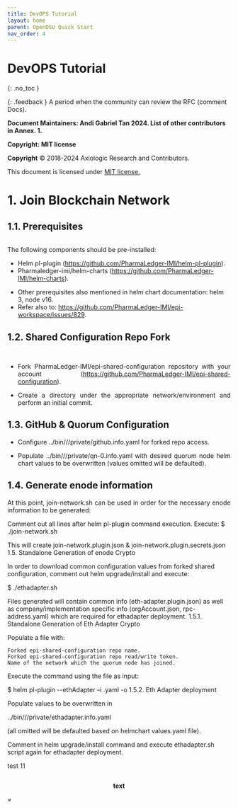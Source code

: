 ```yaml
---
title: DevOPS Tutorial 
layout: home
parent: OpenDSU Quick Start
nav_order: 4
---
```



# DevOPS Tutorial
{: .no_toc }

{: .feedback }
A period when the community can review the RFC (comment Docs).



**Document Maintainers: Andi Gabriel Tan 2024. List of other contributors in Annex. 1.**

**Copyright: MIT license**

 **Copyright** © 2018-2024 Axiologic Research and Contributors.

This document is licensed under [MIT license.](https://en.wikipedia.org/wiki/MIT_License)


# 1. Join Blockchain Network
## 1.1. Prerequisites

<div style="text-align:center;">
    <img alt="" src="https://docs.google.com/drawings/d/e/2PACX-1vQXzEuurQpzSmpHvjVQ55qP09jC4-53iSwucI6tL2my7qSW60k0L_wNSNVM7KfaGNmUFNzZIUhyUEJJ/pub?w=3197&h=951" class="imgMain" style="max-width: 100%; margin-left: 0px;"/>
    <p><b></b></p>
</div>

<p style='text-align: justify;'>The following components should be pre-installed:</p>

* Helm pl-plugin (<a href="https://github.com/PharmaLedger-IMI/helm-pl-plugin">https://github.com/PharmaLedger-IMI/helm-pl-plugin</a>).
* Pharmaledger-imi/helm-charts (<a href="https://github.com/PharmaLedger-IMI/helm-charts">https://github.com/PharmaLedger-IMI/helm-charts</a>).


- Other prerequisites also mentioned in helm chart documentation: helm 3, node v16.
- Refer also to: https://github.com/PharmaLedger-IMI/epi-workspace/issues/829.

## 1.2. Shared Configuration Repo Fork

<div style="text-align:center;">
    <img alt="" src="https://docs.google.com/drawings/d/e/2PACX-1vRZQSJCXgkodxmMj5AE_xvp9uVFIGfGFAtS9na-i3hwNMAjyY0LXQs43hYhp4HcEUHl-iNIlm2KnuxS/pub?w=1352&h=686" class="imgMain" style="max-width: 100%; margin-left: 0px;"/>
    <p><b></b></p>
</div>


<div style="text-align:center;">
    <img alt="" src="https://docs.google.com/drawings/d/e/2PACX-1vTkMe3YMQ6rziFepuCpvRWBQXiRRnkKUHyO5sF08wBR04VuxCStRf_p0t7G-eqfVcDPxIcD_F8qkdoC/pub?w=1565&h=779" class="imgMain" style="max-width: 100%; margin-left: 0px;"/>
    <p><b></b></p>
</div>


- <p style='text-align: justify;'>Fork PharmaLedger-IMI/epi-shared-configuration repository with your account   (<a href="https://github.com/PharmaLedger-IMI/epi-shared-configuration">https://github.com/PharmaLedger-IMI/epi-shared-configuration</a>).</p>
- <p style='text-align: justify;'>Create a directory under the appropriate network/environment and perform an initial commit.</p>

## 1.3. GitHub & Quorum Configuration

- <p style='text-align: justify;'>Configure ../bin/<company>/<network>/private/github.info.yaml for forked repo access.</p>
- <p style='text-align: justify;'>Populate ../bin/<company>/<network>/private/qn-0.info.yaml with desired quorum node helm chart values to be overwritten (values omitted will be defaulted).</p>

## 1.4. Generate enode information

<p style='text-align: justify;'>At this point, join-network.sh can be used in order for the necessary enode information to be generated:
</p>
    Comment out all lines after helm pl-plugin command execution.
    Execute: $ ./join-network.sh <company-name>

This  will create join-network.plugin.json & join-network.plugin.secrets.json
1.5. Standalone Generation of enode Crypto

In order to download common configuration values from forked shared configuration, comment out helm upgrade/install and execute:

$ ./ethadapter.sh <company>

Files generated will contain common info (eth-adapter.plugin.json) as well as company/implementation specific info (orgAccount.json, rpc-address.yaml) which are required for ethadapter deployment.
1.5.1. Standalone Generation of Eth Adapter Crypto

Populate a file with:

    Forked epi-shared-configuration repo name.
    Forked epi-shared-configuration repo read/write token.
    Name of the network which the quorum node has joined.

Execute the command using the file as input:

$ helm pl-plugin --ethAdapter –i <filename>.yaml -o
1.5.2. Eth Adapter deployment

Populate values to be overwritten in

../bin/<company>/<network>/private/ethadapter.info.yaml

 (all omitted will be defaulted based on helmchart values.yaml file).


Comment in helm upgrade/install command and execute ethadapter.sh script again for ethadapter deployment.



test 11

<!DOCTYPE html>
<html lang="en">
<head>
<meta charset="UTF-8">
<meta name="viewport" content="width=device-width, initial-scale=1.0">
<title>Zoomable Image</title>
<link rel="stylesheet" href="css/styles.css"> <!-- Reference to the CSS file -->
</head>
<body>

<!-- HTML content with the image -->
<div style="display: flex; justify-content: center;">
  <img 
    alt="" 
    src="https://docs.google.com/drawings/d/e/2PACX-1vTkMe3YMQ6rziFepuCpvRWBQXiRRnkKUHyO5sF08wBR04VuxCStRf_p0t7G-eqfVcDPxIcD_F8qkdoC/pub?w=1565&h=779" 
    class="imgMain" 
    style="max-width: 100%; cursor: pointer; transition: max-width 0.3s ease-in-out;"
    onclick="openModal(this.src)"
  />
</div>

<div style="text-align:center;"> 
    <p><b>text</b></p>
</div>

<div id="myModal" class="modal">
  <span class="close" onclick="closeModal()">&times;</span>
  <img class="modal-content" id="modalImg">
</div>

<script src="zoom.js"></script> <!-- Reference to the JavaScript file -->

</body>
</html>
